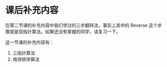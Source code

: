 # 课后补充内容

在第二节课的补充内容中我们学过的三步翻转法，事实上其中的 Reverse 这个步骤就是双指针算法。如果还没有掌握的同学，请复习一下。

这一节课的补充内容有：

1. 三指针算法
2. 烙饼排序算法
